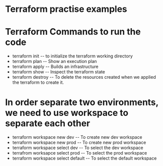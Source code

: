 # Terraform practise examples

# Terraform Commands to run the code

* terraform init -- to initialize the terraform working directory
* terraform plan -- Show an execution plan
* terraform apply -- Builds an infrastructure
* terraform show -- Inspect the terraform state
* terraform destroy -- To delete the resources created when we applied the terraform to create it.

# In order separate two environments, we need to use workspace to separate each other
* terraform workspace new dev -- To create new dev workspace
* terraform workspace new prod -- To create new prod workspace
* terraform workspace select dev -- To select the dev workspace
* terrafrom worksapce select prod -- To select the prod workspace
* terraform workspace select default -- To select the default workspace
